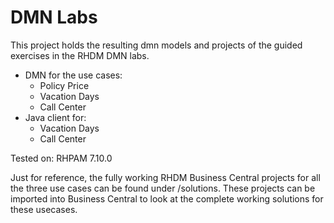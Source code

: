 # DMN Labs

This project holds the resulting dmn models and projects of the guided exercises in the RHDM DMN labs.

* DMN for the use cases:
  * Policy Price
  * Vacation Days
  * Call Center
* Java client for:
  * Vacation Days
  * Call Center

Tested on: RHPAM 7.10.0

Just for reference, the fully working RHDM Business Central projects for all the three use cases can be found under /solutions. These projects can be imported into Business Central to look at the complete working solutions for these usecases. 
